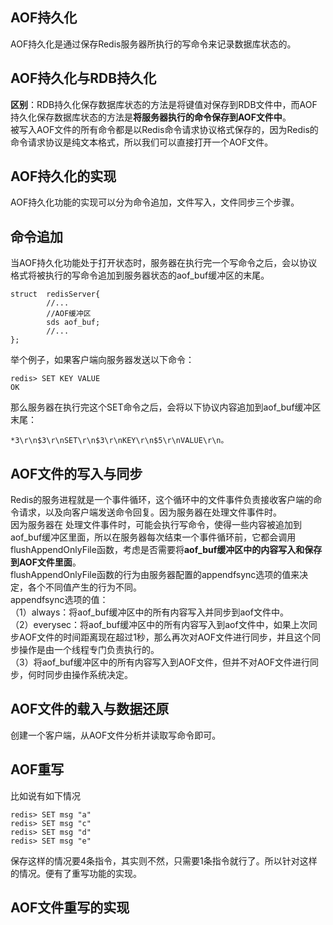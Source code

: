 ## AOF持久化  
AOF持久化是通过保存Redis服务器所执行的写命令来记录数据库状态的。  
## AOF持久化与RDB持久化  
**区别**：RDB持久化保存数据库状态的方法是将键值对保存到RDB文件中，而AOF持久化保存数据库状态的方法是**将服务器执行的命令保存到AOF文件中**。  
被写入AOF文件的所有命令都是以Redis命令请求协议格式保存的，因为Redis的命令请求协议是纯文本格式，所以我们可以直接打开一个AOF文件。  
## AOF持久化的实现  
AOF持久化功能的实现可以分为命令追加，文件写入，文件同步三个步骤。    
## 命令追加  
当AOF持久化功能处于打开状态时，服务器在执行完一个写命令之后，会以协议格式将被执行的写命令追加到服务器状态的aof_buf缓冲区的末尾。  
```
struct  redisServer{
        //...
        //AOF缓冲区
        sds aof_buf;
        //...
};
```
举个例子，如果客户端向服务器发送以下命令：
```
redis> SET KEY VALUE
OK
```
那么服务器在执行完这个SET命令之后，会将以下协议内容追加到aof_buf缓冲区末尾：
```
*3\r\n$3\r\nSET\r\n$3\r\nKEY\r\n$5\r\nVALUE\r\n。
```
## AOF文件的写入与同步  
Redis的服务进程就是一个事件循环，这个循环中的文件事件负责接收客户端的命令请求，以及向客户端发送命令回复。因为服务器在处理文件事件时。  
因为服务器在 处理文件事件时，可能会执行写命令，使得一些内容被追加到aof_buf缓冲区里面，所以在服务器每次结束一个事件循环前，它都会调用flushAppendOnlyFile函数，考虑是否需要将**aof_buf缓冲区中的内容写入和保存到AOF文件里面**。  
flushAppendOnlyFile函数的行为由服务器配置的appendfsync选项的值来决定，各个不同值产生的行为不同。  
appendfsync选项的值：  
（1）always：将aof_buf缓冲区中的所有内容写入并同步到aof文件中。  
（2）everysec：将aof_buf缓冲区中的所有内容写入到aof文件中，如果上次同步AOF文件的时间距离现在超过1秒，那么再次对AOF文件进行同步，并且这个同步操作是由一个线程专门负责执行的。  
（3）将aof_buf缓冲区中的所有内容写入到AOF文件，但并不对AOF文件进行同步，何时同步由操作系统决定。  
## AOF文件的载入与数据还原  
创建一个客户端，从AOF文件分析并读取写命令即可。   
## AOF重写  
比如说有如下情况
```
redis> SET msg "a"
redis> SET msg "c"
redis> SET msg "d"
redis> SET msg "e"
```
保存这样的情况要4条指令，其实则不然，只需要1条指令就行了。所以针对这样的情况。便有了重写功能的实现。  
## AOF文件重写的实现  
